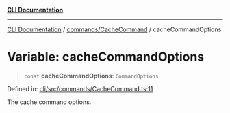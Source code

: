 [**CLI Documentation**](../../../README.md)

***

[CLI Documentation](../../../README.md) / [commands/CacheCommand](../README.md) / cacheCommandOptions

# Variable: cacheCommandOptions

> `const` **cacheCommandOptions**: `CommandOptions`

Defined in: [cli/src/commands/CacheCommand.ts:11](https://github.com/stonemjs/cli/blob/ae332002b2560de84ae3a35accc1d91282bd1543/src/commands/CacheCommand.ts#L11)

The cache command options.
